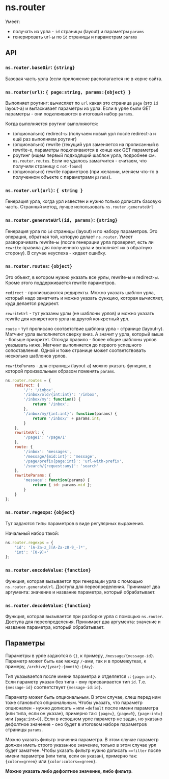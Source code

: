 # ns.router
Умеет:
- получать из урла - `id` страницы (layout) и параметры `params`
- генерировать url-ы по `id` страницы и параметрам `params`

## API

### `ns.router.baseDir`: `{string}`
Базовая часть урла (если приложение располагается не в корне сайта.

### `ns.router(url)`: `{ page:string, params:{object} }`
Выполняет роутинг: вычисляет по `url` какая это страница `page` (это `id` layout-а) и вытаскивает параметры из урла.
Если в урле были GET параметры - они подклеиваются в итоговый набор `params`.

Когда выполняется роутинг выполняются:
- (опционально) redirect-ы (получаем новый урл после redirect-а и ещё раз выполняем роутинг)
- (опционально) rewrite (текущий урл заменяется на прописанный в rewrite-е, параметры подклеиваются в конце как GET параметры)
- роутинг (ищем первый подходящий шаблон урла, подробнее см. `ns.router.routes`. Если не удалось заматчится - считаем, что получили страницу с `not-found`)
- (опционально) rewrite параметров (при желании, меняем что-то в полученном объекте с параметрами `params`).

### `ns.router.url(url)`: `{ string }`
Генерация урла, когда урл известен и нужно только дописать базовую часть.
Странный метод, лучше использовать `ns.router.generateUrl`

### `ns.router.generateUrl(id, params)`: `{string}`
Генерация урла по `id` страницы (layout) и по набору параметров.
Это операция, обратная той, которую делает `ns.router`.
Умеет разворачивать rewrite-ы (после генерации урла проверяет, есть ли `rewrite` правила для полученного урла и выполняет их в обратную сторону).
В случае неуспеха - кидает ошибку.

### `ns.router.routes`: `{object}`
Это объект, в котором нужно указать все урлы, rewrite-ы и redirect-ы.
Кроме этого поддерживается rewrite параметров.

`redirect` - прописываются редиректы. Можно указать шаблон урла, который надо заматчить и можно указать функцию, которая вычисляет, куда делается редирект.

`rewriteUrl` - тут указаны урлы (не шаблоны урлов) и можно указать rewrite для конкретного урла на другой конкретный урл.

`route` - тут прописано соответствие шаблона урла - странице (layout-у).
Матчинг урла выполняется сверху вниз. А значит у урла, который выше - больше приоритет.
Отсюда правило - более общие шаблоны урлов указывать ниже.
Матчинг выполняется до первого успешного сопоставления.
Одной и тоже странице может соответствовать несколько шаблонов урлов.

`rewriteParams` - для страницы (layout-а) можно указать функцию, в которой произвольным образом поменять `params`.

```js
ns.router.routes = {
    redirect: {
        '/': '/inbox',
        '/inbox/old/{int:int}': '/inbox',
        '/inbox/my': function() {
            return '/inbox';
        },
        '/inbox/my/{int:int}': function(params) {
            return '/inbox/' + params.int;
        }
    },
    rewriteUrl: {
        '/page1': '/page/1'
    },
    route: {
        '/inbox': 'messages',
        '/message/{mid:int}': 'message',
        '/page/prefix{page:int}': 'url-with-prefix',
        '/search/{request:any}': 'search'
    },
    rewriteParams: {
        'message': function(params) {
            return { id: params.mid };
        }
    }
};
```

### `ns.router.regexps`: `{object}`
Тут задаются типы параметров в виде регулярных выражения.

Начальный набор такой:
```js
ns.router.regexps = {
    'id': '[A-Za-z_][A-Za-z0-9_-]*',
    'int': '[0-9]+'
};
```

### `ns.router.encodeValue`: `{function}`

Функция, которая вызывается при генерации урла с помощью `ns.router.generateUrl`. Доступа для переопределения. Принимает два аргумента: значение и название параметра, который обрабатывает.

### `ns.router.decodeValue`: `{function}`

Функция, которая вызывается при разборке урла с помощью `ns.router`. Доступа для переопределения. Принимает два аргумента: значение и название параметра, который обрабатывает.


## Параметры
Параметры в урле задаются в `{}`, к примеру, `/message/{message-id}`.
Параметр может быть как между `/`-ами, так и в промежутках, к примеру, `/archive/{year}-{month}-{day}`.

Тип указывается после имени параметра и отделяется `:`: `{page:int}`.
Если параметр указан без типа - ему присваивается тип `id`. Т.е. `{message-id}` соответствует `{message-id:id}`.

Параметр может быть опциональным.
В этом случае, слеш перед ним тоже становится опциональным.
Чтобы указать, что параметр опционален - нужно дописать `=` или `=default` после имени параметра (или типа, если он указан),
примерно так: `{page=}`, `{page=0}`, `{page:int=}` или `{page:int=0}`.
Если в исходном урле параметр не задан, но указано дефолтное значение - оно будет в итоговом наборе параметров страницы `params`.

Можно указать фильтр значения параметра.
В этом случае параметр должен иметь строго указанное значение, только в этом случае урл будет заматчен.
Чтобы указать фильтр нужно дописать `==filter` после имени параметра (или типа, если он указан), примерно так: `{color==green}` или `{color:colors==green}`.

**Можно указать либо дефолтное значение, либо фильтр**.
